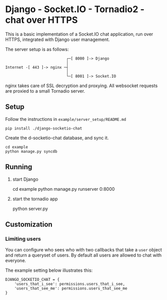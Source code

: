# Django - Socket.IO - Tornadio2 - chat over HTTPS

This is a basic implementation of a Socket.IO chat application, run over HTTPS, integrated with Django user management.

The server setup is as follows:


                               ┌─[ 8000 ]-> Django
                               │
    Internet -[ 443 ]-> nginx ─┤
                               │
                               └─[ 8001 ]-> Socket.IO


nginx takes care of SSL decryption and proxying. All websocket requests are proxied to a small Tornadio server.


## Setup

Follow the instructions in `example/server_setup/README.md`

    pip install ./django-socketio-chat

Create the d-socketio-chat database, and sync it.

    cd example
    python manage.py syncdb


## Running

1. start Django

    cd example
    python manage.py runserver 0:8000

2. start the tornadio app

    python server.py


## Customization

### Limiting users

You can configure who sees who with two callbacks that take a `user` object and return a queryset of users.
By default all users are allowed to chat with everyone.

The example setting below illustrates this:

    DJANGO_SOCKETIO_CHAT = {
        'users_that_i_see': permissions.users_that_i_see,
        'users_that_see_me': permissions.users_that_see_me
    }
